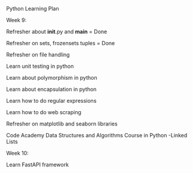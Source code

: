 Python Learning Plan

Week 9:

Refresher about __init__.py and __main__ = Done

Refresher on sets, frozensets  tuples = Done

Refresher on file handling

Learn  unit testing in python

Learn about polymorphism in python

Learn about encapsulation in python

Learn how to do regular expressions

Learn how to do web scraping

Refresher on matplotlib and seaborn libraries

Code Academy Data Structures and Algorithms Course in Python
-Linked Lists


Week 10:

Learn FastAPI framework